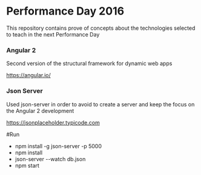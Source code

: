 # Performance Day 2016

This repository contains prove of concepts about the technologies selected to teach in the next Performance Day

### Angular 2
Second version of the structural framework for dynamic web apps

https://angular.io/

### Json Server
Used json-server in order to avoid to create a server and keep the focus on the Angular 2 development

https://jsonplaceholder.typicode.com

#Run

* npm install -g json-server -p 5000
* npm install
* json-server --watch db.json
* npm start